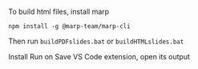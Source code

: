 
To build html files, install marp
```
npm install -g @marp-team/marp-cli
```
Then run `buildPDFslides.bat` or `buildHTMLslides.bat`

Install Run on Save VS Code extension, open its output